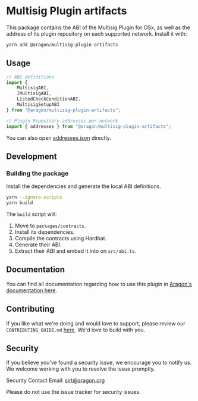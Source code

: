 # Multisig Plugin artifacts

This package contains the ABI of the Multisig Plugin for OSx, as well as the address of its plugin repository on each supported network. Install it with:

```sh
yarn add @aragon/multisig-plugin-artifacts
```

## Usage

```typescript
// ABI definitions
import {
    MultisigABI,
    IMultisigABI,
    ListedCheckConditionABI,
    MultisigSetupABI
} from "@aragon/multisig-plugin-artifacts";

// Plugin Repository addresses per-network
import { addresses } from "@aragon/multisig-plugin-artifacts";
```

You can also open [addresses.json](./src/addresses.json) directly.

## Development

### Building the package

Install the dependencies and generate the local ABI definitions.

```sh
yarn --ignore-scripts
yarn build
```

The `build` script will:
1. Move to `packages/contracts`.
2. Install its dependencies.
3. Compile the contracts using Hardhat.
4. Generate their ABI.
5. Extract their ABI and embed it into on `src/abi.ts`.

## Documentation

You can find all documentation regarding how to use this plugin in [Aragon's documentation here](https://docs.aragon.org/multisig/1.x/index.html).

## Contributing

If you like what we're doing and would love to support, please review our `CONTRIBUTING_GUIDE.md` [here](https://github.com/aragon/multisig-plugin/blob/main/CONTRIBUTIONS.md). We'd love to build with you.

## Security

If you believe you've found a security issue, we encourage you to notify us. We welcome working with you to resolve the issue promptly.

Security Contact Email: sirt@aragon.org

Please do not use the issue tracker for security issues.
